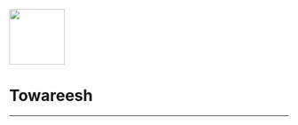 <div id="header" align="left">
  <img src="https://media.giphy.com/media/3o7qE8TcxvLxDGPBmM/giphy.gif" width="100"/>
  <h1>Towareesh</h1>
</div>

***
